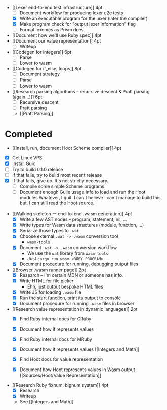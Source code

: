 
- [[Lexer end-to-end test infrastructure]]
	4pt
	- [ ] Document workflow for producing lexer e2e tests
	- [x] Write an executable program for the lexer (later the compiler)
	- [x] Make program check for "output lexer information" flag
	- [ ] Format lexemes as Prism does

- [[Document how we'll use Ruby spec]]
	4pt
- [[Document our value representation]]
	4pt
	- [ ] Writeup
- [[Codegen for integers]]
	6pt
	- [ ] Parse
	- [ ] Lower to wasm
- [[Codegen for if_else, loops]]
	8pt
	- [ ] Document strategy
	- [ ] Parse
	- [ ] Lower to wasm
- [[Research parsing algorithms – recursive descent & Pratt parsing (again...)]]
	6pt
	- [ ] Recursive descent
	- [ ] Pratt parsing
	- [[Pratt Parsing]]

# Completed
* [[Install, run, document Hoot Scheme compiler]]
  4pt
- [x] Get Linux VPS
- [x] Install Guix
- [ ] Try to build 0.1.0 release
- [ ] If that fails, try to build most recent release
- [x] If that fails, give up. It's not strictly necessary.
	- [ ] Compile some simple Scheme programs
	- [ ] Document enough Guile usage info to load and run the Hoot modules
Whatever, I quit. I can't believe I can't manage to build this, but.
I can still read the Hoot source.

- [[Walking skeleton ー end-to-end .wasm generation]]
	4pt
	- [x] Write a few AST nodes – program, statement, nil, ...
	- [x] Write types for Wasm data structures (module, function, ...)
	- [x] Serialize those types to `.wat` 
	- [x] Choose external `.wat -> .wasm` conversion tool
		- `wasm-tools`
	- [x] Document `.wat -> .wasm` conversion workflow
		- We use the `wat` library from `wasm-tools`
		- Just `cargo run wasm <RUBY_PROGRAM>`
	- [x] Document procedure for running, debugging output files

- [[Browser .wasm runner page]]
	2pt
	- [x] Research – I'm certain MDN or someone has info.
	- [x] Write HTML for file picker
		- Ehh, just output bespoke HTML files
	- [x] Write JS for loading `.wasm` file
	- [x] Run the start function, print its output to console
	- [x] Document procedure for running `.wasm` files in browser

- [[Research value representation in dynamic languages]]
	2pt
	- [x] Find Ruby internal docs for CRuby
	- [x] Document how it represents values
	- [x] Find Ruby internal docs for MRuby
	- [x] Document how it represents values
		[[Integers and Math]]
	- [x] Find Hoot docs for value representation
	- [x] Document how Hoot represents values in Wasm output
		[[Sources/Hoot/Value Representation]]


- [[Research Ruby fixnum, bignum system]]
	4pt
	- [x] Research
	- [x] Writeup
	- See [[Integers and Math]] 